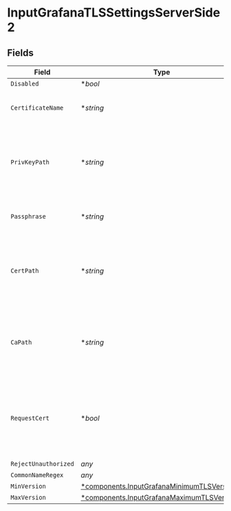 # InputGrafanaTLSSettingsServerSide2


## Fields

| Field                                                                                                   | Type                                                                                                    | Required                                                                                                | Description                                                                                             |
| ------------------------------------------------------------------------------------------------------- | ------------------------------------------------------------------------------------------------------- | ------------------------------------------------------------------------------------------------------- | ------------------------------------------------------------------------------------------------------- |
| `Disabled`                                                                                              | **bool*                                                                                                 | :heavy_minus_sign:                                                                                      | N/A                                                                                                     |
| `CertificateName`                                                                                       | **string*                                                                                               | :heavy_minus_sign:                                                                                      | The name of the predefined certificate                                                                  |
| `PrivKeyPath`                                                                                           | **string*                                                                                               | :heavy_minus_sign:                                                                                      | Path on server containing the private key to use. PEM format. Can reference $ENV_VARS.                  |
| `Passphrase`                                                                                            | **string*                                                                                               | :heavy_minus_sign:                                                                                      | Passphrase to use to decrypt private key                                                                |
| `CertPath`                                                                                              | **string*                                                                                               | :heavy_minus_sign:                                                                                      | Path on server containing certificates to use. PEM format. Can reference $ENV_VARS.                     |
| `CaPath`                                                                                                | **string*                                                                                               | :heavy_minus_sign:                                                                                      | Path on server containing CA certificates to use. PEM format. Can reference $ENV_VARS.                  |
| `RequestCert`                                                                                           | **bool*                                                                                                 | :heavy_minus_sign:                                                                                      | Require clients to present their certificates. Used to perform client authentication using SSL certs.   |
| `RejectUnauthorized`                                                                                    | *any*                                                                                                   | :heavy_minus_sign:                                                                                      | N/A                                                                                                     |
| `CommonNameRegex`                                                                                       | *any*                                                                                                   | :heavy_minus_sign:                                                                                      | N/A                                                                                                     |
| `MinVersion`                                                                                            | [*components.InputGrafanaMinimumTLSVersion2](../../models/components/inputgrafanaminimumtlsversion2.md) | :heavy_minus_sign:                                                                                      | N/A                                                                                                     |
| `MaxVersion`                                                                                            | [*components.InputGrafanaMaximumTLSVersion2](../../models/components/inputgrafanamaximumtlsversion2.md) | :heavy_minus_sign:                                                                                      | N/A                                                                                                     |
